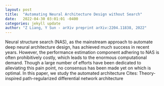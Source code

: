 ```yaml
---
layout: post
title:  "Automating Neural Architecture Design without Search"
date:   2022-04-30 03:01:01 -0400
categories: jekyll update
author: "Z Liang, Y Sun - arXiv preprint arXiv:2204.11838, 2022"
---
```

Neural structure search (NAS), as the mainstream approach to automate deep neural architecture design, has achieved much success in recent years. However, the performance estimation component adhering to NAS is often prohibitively costly, which leads to the enormous computational demand. Though a large number of efforts have been dedicated to alleviating this pain point, no consensus has been made yet on which is optimal. In this paper, we study the automated architecture Cites: Theory-inspired path-regularized differential network architecture